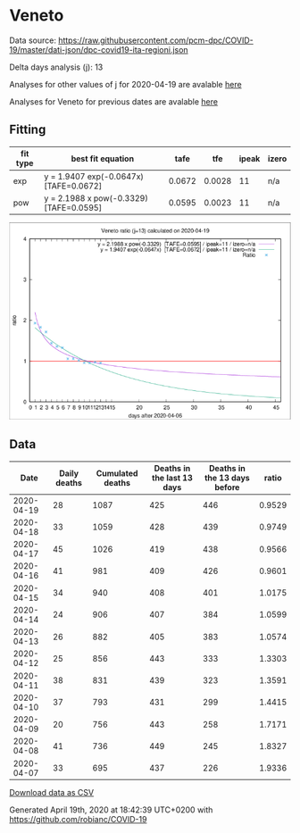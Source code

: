 # Veneto

Data source: https://raw.githubusercontent.com/pcm-dpc/COVID-19/master/dati-json/dpc-covid19-ita-regioni.json

Delta days analysis (j): 13

Analyses for other values of j for 2020-04-19 are avalable [here](../2020-04-19/README.md)

Analyses for Veneto for previous dates are avalable [here](../README.md)

## Fitting 
|fit type|best fit equation|tafe|tfe|ipeak|izero|
|-------|-----|--------|------|---|---|
|exp|y = 1.9407 exp(-0.0647x)  [TAFE=0.0672]|0.0672|0.0028|11|n/a|
|pow|y = 2.1988 x pow(-0.3329)  [TAFE=0.0595]|0.0595|0.0023|11|n/a|

![Plot](COVID-19_veneto_j13_2020-04-19.png)

## Data
|Date|Daily deaths|Cumulated deaths|Deaths in the last 13 days|Deaths in the 13 days before|ratio|
|----|----------|-----------|-------|--------------------|-----|
|2020-04-19|28|1087|425|446|0.9529|
|2020-04-18|33|1059|428|439|0.9749|
|2020-04-17|45|1026|419|438|0.9566|
|2020-04-16|41|981|409|426|0.9601|
|2020-04-15|34|940|408|401|1.0175|
|2020-04-14|24|906|407|384|1.0599|
|2020-04-13|26|882|405|383|1.0574|
|2020-04-12|25|856|443|333|1.3303|
|2020-04-11|38|831|439|323|1.3591|
|2020-04-10|37|793|431|299|1.4415|
|2020-04-09|20|756|443|258|1.7171|
|2020-04-08|41|736|449|245|1.8327|
|2020-04-07|33|695|437|226|1.9336|

[Download data as CSV](COVID-19_veneto_j13_2020-04-19.csv)

Generated April 19th, 2020 at 18:42:39 UTC+0200 with https://github.com/robianc/COVID-19
